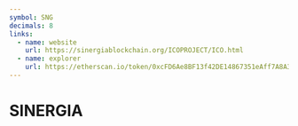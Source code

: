 ```yaml
---
symbol: SNG
decimals: 8
links:
  - name: website
    url: https://sinergiablockchain.org/ICOPROJECT/ICO.html
  - name: explorer
    url: https://etherscan.io/token/0xcFD6Ae8BF13f42DE14867351eAff7A8A3b9FbBe7
---
```


# SINERGIA
